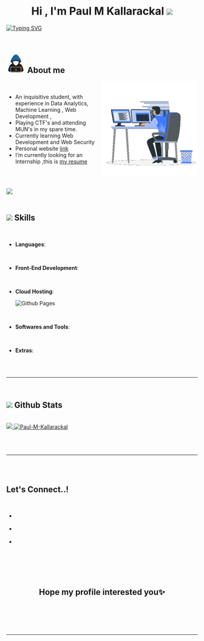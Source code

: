 
<h1 align="center"><b>Hi , I'm Paul M Kallarackal </b><img src="https://media.giphy.com/media/hvRJCLFzcasrR4ia7z/giphy.gif" width="35"></h1>

[![Typing SVG](https://readme-typing-svg.herokuapp.com?font=Fira+Code&pause=1000&width=1300&lines=A+3rd+Year+Computer+Science+student+at+IIT+Madras+and+Loyola+ICAM+College+of+Engineering+and+Technology)](https://git.io/typing-svg)


<br>



	
## <picture><img src = "https://github.com/0xAbdulKhalid/0xAbdulKhalid/raw/main/assets/mdImages/about_me.gif" width = 50px></picture> **About me**

<picture> <img align="right" src="https://github.com/0xAbdulKhalid/0xAbdulKhalid/raw/main/assets/mdImages/Right_Side.gif" width = 250px></picture>

<br>

- An inquisitive student, with experience in Data Analytics, Machine Learning , Web Development , 
- Playing CTF's and attending MUN's in my spare time.
- Currently learning Web Development and Web Security
- Personal website [link]()
- I’m currently looking for an Internship ,this is [my resume]()

<br><br>

<img src="https://user-images.githubusercontent.com/73097560/115834477-dbab4500-a447-11eb-908a-139a6edaec5c.gif"><br><br>

## <img src="https://media2.giphy.com/media/QssGEmpkyEOhBCb7e1/giphy.gif?cid=ecf05e47a0n3gi1bfqntqmob8g9aid1oyj2wr3ds3mg700bl&rid=giphy.gif" width ="25"><b> Skills</b>
<br>

<p align="center">

- **Languages**:
    


<br>   
    
- **Front-End Development**:


<br>

- **Cloud Hosting**:

    ![Github Pages]()
    
<br>

- **Softwares and Tools**:



<br>

- **Extras**:




</p>

<br>
<br>

-----

<br>


## <img src="https://media.giphy.com/media/iY8CRBdQXODJSCERIr/giphy.gif" width="35"><b> Github Stats </b>
<br>
<a href="https://github.com/Paul-M-Kallarackal/">
  <img src="https://github-readme-stats.vercel.app/api?username=Paul-M-Kallarackal&include_all_commits=true&count_private=true&show_icons=true&line_height=20&title_color=7A7ADB&icon_color=2234AE&text_color=D3D3D3&bg_color=0,000000,130F40" width="450"/>
  <img src="https://github-readme-stats.vercel.app/api/top-langs?username=Paul-M-Kallarackal&show_icons=true&locale=en&layout=compact&line_height=20&title_color=7A7ADB&icon_color=2234AE&text_color=D3D3D3&bg_color=0,000000,130F40" width="375"  alt="Paul-M-Kallarackal"/>

</a>
<div align="center">


</div>

<br>
<br>
<br>

-----

<br>
<br>

## <b> Let's Connect..!</b><img src="" width ="80">
<br>
<div align='left'>

<ul>

<li>

</li>

<br>

<li>

</li>

<br>

<li>

</li>
	
</ul>
</div>

<br>

<br>
<br>
<br>

<div align='center'>

## <b>Hope my profile interested you✨</b>

</div>
<br>
<br>
<br>
<br>

---

<br>

